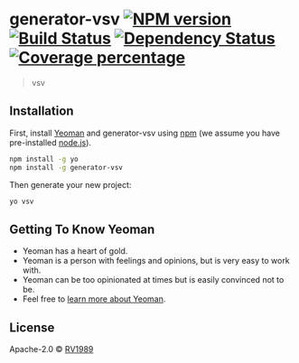 # generator-vsv [![NPM version][npm-image]][npm-url] [![Build Status][travis-image]][travis-url] [![Dependency Status][daviddm-image]][daviddm-url] [![Coverage percentage][coveralls-image]][coveralls-url]
> vsv

## Installation

First, install [Yeoman](http://yeoman.io) and generator-vsv using [npm](https://www.npmjs.com/) (we assume you have pre-installed [node.js](https://nodejs.org/)).

```bash
npm install -g yo
npm install -g generator-vsv
```

Then generate your new project:

```bash
yo vsv
```

## Getting To Know Yeoman

 * Yeoman has a heart of gold.
 * Yeoman is a person with feelings and opinions, but is very easy to work with.
 * Yeoman can be too opinionated at times but is easily convinced not to be.
 * Feel free to [learn more about Yeoman](http://yeoman.io/).

## License

Apache-2.0 © [RV1989]()


[npm-image]: https://badge.fury.io/js/generator-vsv.svg
[npm-url]: https://npmjs.org/package/generator-vsv
[travis-image]: https://travis-ci.org/RV1989/generator-vsv.svg?branch=master
[travis-url]: https://travis-ci.org/RV1989/generator-vsv
[daviddm-image]: https://david-dm.org/RV1989/generator-vsv.svg?theme=shields.io
[daviddm-url]: https://david-dm.org/RV1989/generator-vsv
[coveralls-image]: https://coveralls.io/repos/RV1989/generator-vsv/badge.svg
[coveralls-url]: https://coveralls.io/r/RV1989/generator-vsv
